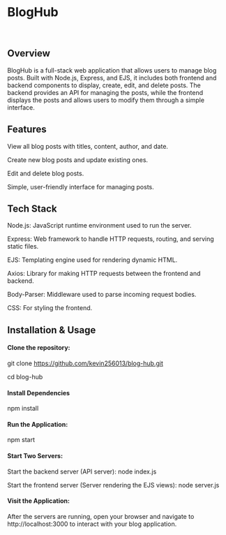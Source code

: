 # **BlogHub**
<br/>

## Overview

BlogHub is a full-stack web application that allows users to manage blog posts. Built with Node.js, Express, and EJS, it includes both frontend and backend components to display, create, edit, and delete posts. The backend provides an API for managing the posts, while the frontend displays the posts and allows users to modify them through a simple interface.

## Features

View all blog posts with titles, content, author, and date.

Create new blog posts and update existing ones.

Edit and delete blog posts.

Simple, user-friendly interface for managing posts.

## Tech Stack

Node.js: JavaScript runtime environment used to run the server.

Express: Web framework to handle HTTP requests, routing, and serving static files.

EJS: Templating engine used for rendering dynamic HTML.

Axios: Library for making HTTP requests between the frontend and backend.

Body-Parser: Middleware used to parse incoming request bodies.

CSS: For styling the frontend.

## Installation & Usage

#### Clone the repository:

git clone https://github.com/kevin256013/blog-hub.git

cd blog-hub

#### Install Dependencies

npm install

#### Run the Application:

npm start

#### Start Two Servers: 

Start the backend server (API server):
node index.js

Start the frontend server (Server rendering the EJS views):
node server.js

#### Visit the Application: 

After the servers are running, open your browser and navigate to http://localhost:3000 to interact with your blog application.
